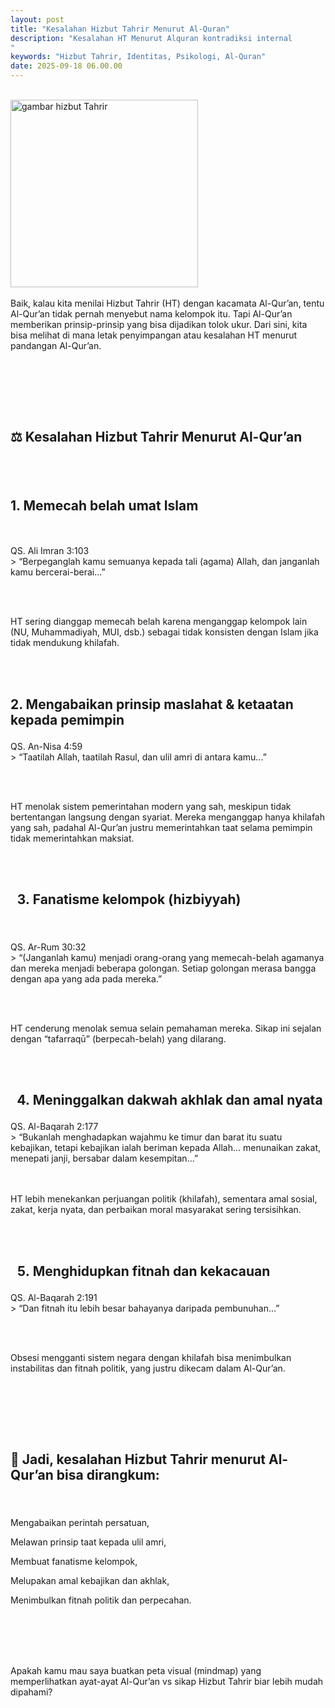 ```yaml
---
layout: post
title: "Kesalahan Hizbut Tahrir Menurut Al-Quran"
description: "Kesalahan HT Menurut Alquran kontradiksi internal
"
keywords: "Hizbut Tahrir, Identitas, Psikologi, Al-Quran"
date: 2025-09-18 06.00.00 
---
```


<br/><img src="{{ site.url }}/gambar/g6.png" alt="gambar hizbut Tahrir" width="300" /><br><br/>
Baik, kalau kita menilai Hizbut Tahrir (HT) dengan kacamata Al-Qur’an, tentu Al-Qur’an tidak pernah menyebut nama kelompok itu. Tapi Al-Qur’an memberikan prinsip-prinsip yang bisa dijadikan tolok ukur. Dari sini, kita bisa melihat di mana letak penyimpangan atau kesalahan HT menurut pandangan Al-Qur’an.

<br><br/>

<br><br/><h2>
⚖️ Kesalahan Hizbut Tahrir Menurut Al-Qur’an
</h2><br><br/><h2>
1. Memecah belah umat Islam
</h2><br><br/>
QS. Ali Imran 3:103
<br>
> “Berpeganglah kamu semuanya kepada tali (agama) Allah, dan janganlah kamu bercerai-berai...”

<br><br/>

HT sering dianggap memecah belah karena menganggap kelompok lain (NU, Muhammadiyah, MUI, dsb.) sebagai tidak konsisten dengan Islam jika tidak mendukung khilafah.


<br><br/><h2>
2. Mengabaikan prinsip maslahat & ketaatan kepada pemimpin
</h2>
QS. An-Nisa 4:59
<br>
> “Taatilah Allah, taatilah Rasul, dan ulil amri di antara kamu...”

<br><br/>

HT menolak sistem pemerintahan modern yang sah, meskipun tidak bertentangan langsung dengan syariat. Mereka menganggap hanya khilafah yang sah, padahal Al-Qur’an justru memerintahkan taat selama pemimpin tidak memerintahkan maksiat.

<br><br/><h2>

3. Fanatisme kelompok (hizbiyyah)
</h2><br><br/>
QS. Ar-Rum 30:32
<br>
> “(Janganlah kamu) menjadi orang-orang yang memecah-belah agamanya dan mereka menjadi beberapa golongan. Setiap golongan merasa bangga dengan apa yang ada pada mereka.”

<br><br/>

HT cenderung menolak semua selain pemahaman mereka. Sikap ini sejalan dengan “tafarraqū” (berpecah-belah) yang dilarang.

<br><br/><h2>

4. Meninggalkan dakwah akhlak dan amal nyata
</h2>
QS. Al-Baqarah 2:177
<br>
> “Bukanlah menghadapkan wajahmu ke timur dan barat itu suatu kebajikan, tetapi kebajikan ialah beriman kepada Allah... menunaikan zakat, menepati janji, bersabar dalam kesempitan...”


<br><br/>
HT lebih menekankan perjuangan politik (khilafah), sementara amal sosial, zakat, kerja nyata, dan perbaikan moral masyarakat sering tersisihkan.

<br><br/><h2>

5. Menghidupkan fitnah dan kekacauan
</h2>
QS. Al-Baqarah 2:191
<br>
> “Dan fitnah itu lebih besar bahayanya daripada pembunuhan...”

<br><br/>

Obsesi mengganti sistem negara dengan khilafah bisa menimbulkan instabilitas dan fitnah politik, yang justru dikecam dalam Al-Qur’an.


<br><br/>



<br><br/><h2>
📌 Jadi, kesalahan Hizbut Tahrir menurut Al-Qur’an bisa dirangkum:
</h2><br><br/>
Mengabaikan perintah persatuan,

Melawan prinsip taat kepada ulil amri,

Membuat fanatisme kelompok,

Melupakan amal kebajikan dan akhlak,

Menimbulkan fitnah politik dan perpecahan.


<br><br/>

<br><br/>
Apakah kamu mau saya buatkan peta visual (mindmap) yang memperlihatkan ayat-ayat Al-Qur’an vs sikap Hizbut Tahrir biar lebih mudah dipahami?

<br><br/>
